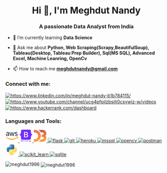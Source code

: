 <h1 align="center">Hi 👋, I'm Meghdut Nandy</h1>
<h3 align="center">A passionate Data Analyst from India</h3>

- 🌱 I’m currently learning **Data Science**

- 💬 Ask me about **Python, Web Scraping(Scrapy,BeautifulSoup), Tableau(Desktop, Tableau Prep Builder), Sql(MS SQL), Advanced Excel, Machine Leanring, OpenCv**

- 📫 How to reach me **meghdutnandy@gmail.com**

<h3 align="left">Connect with me:</h3>
<p align="left">
<a href="https://www.linkedin.com/in/meghdut-nandy-b1b784115/"><img align="center" src="https://cdn.jsdelivr.net/npm/simple-icons@3.0.1/icons/linkedin.svg" alt="https://www.linkedin.com/in/meghdut-nandy-b1b784115/" height="30" width="40" /></a>
<a href="https://www.youtube.com/channel/UCG4pfPiLzBsItJ0CSywjZ-w/videos" target="blank"><img align="center" src="https://cdn.jsdelivr.net/npm/simple-icons@3.0.1/icons/youtube.svg" alt="https://www.youtube.com/channel/ucg4pfpilzbsitj0csywjz-w/videos" height="30" width="40" /></a>
<a href="https://www.hackerrank.com/dashboard" target="blank"><img align="center" src="https://cdn.jsdelivr.net/npm/simple-icons@3.0.1/icons/hackerrank.svg" alt="https://www.hackerrank.com/dashboard" height="30" width="40" /></a>
</p>

<h3 align="left">Languages and Tools:</h3>
<p align="left"> <a href="https://aws.amazon.com" target="_blank"> <img src="https://raw.githubusercontent.com/devicons/devicon/master/icons/amazonwebservices/amazonwebservices-original-wordmark.svg" alt="aws" width="40" height="40"/> </a> <a href="https://getbootstrap.com" target="_blank"> <img src="https://raw.githubusercontent.com/devicons/devicon/master/icons/bootstrap/bootstrap-plain-wordmark.svg" alt="bootstrap" width="40" height="40"/> </a> <a href="https://d3js.org/" target="_blank"> <img src="https://raw.githubusercontent.com/devicons/devicon/master/icons/d3js/d3js-original.svg" alt="d3js" width="40" height="40"/> </a> <a href="https://flask.palletsprojects.com/" target="_blank"> <img src="https://www.vectorlogo.zone/logos/pocoo_flask/pocoo_flask-icon.svg" alt="flask" width="40" height="40"/> </a> <a href="https://git-scm.com/" target="_blank"> <img src="https://www.vectorlogo.zone/logos/git-scm/git-scm-icon.svg" alt="git" width="40" height="40"/> </a> <a href="https://heroku.com" target="_blank"> <img src="https://www.vectorlogo.zone/logos/heroku/heroku-icon.svg" alt="heroku" width="40" height="40"/> </a> <a href="https://www.microsoft.com/en-us/sql-server" target="_blank"> <img src="https://cdn.worldvectorlogo.com/logos/microsoft-sql-server.svg" alt="mssql" width="40" height="40"/> </a> <a href="https://opencv.org/" target="_blank"> <img src="https://www.vectorlogo.zone/logos/opencv/opencv-icon.svg" alt="opencv" width="40" height="40"/> </a> <a href="https://postman.com" target="_blank"> <img src="https://www.vectorlogo.zone/logos/getpostman/getpostman-icon.svg" alt="postman" width="40" height="40"/> </a> <a href="https://www.python.org" target="_blank"> <img src="https://raw.githubusercontent.com/devicons/devicon/master/icons/python/python-original.svg" alt="python" width="40" height="40"/> </a> <a href="https://scikit-learn.org/" target="_blank"> <img src="https://upload.wikimedia.org/wikipedia/commons/0/05/Scikit_learn_logo_small.svg" alt="scikit_learn" width="40" height="40"/> </a> <a href="https://www.sqlite.org/" target="_blank"> <img src="https://www.vectorlogo.zone/logos/sqlite/sqlite-icon.svg" alt="sqlite" width="40" height="40"/> </a> </p>

<p><img align="left" src="https://github-readme-stats.vercel.app/api/top-langs?username=meghdut1996&show_icons=true&locale=en&layout=compact" alt="meghdut1996" /></p>

<p>&nbsp;<img align="center" src="https://github-readme-stats.vercel.app/api?username=meghdut1996&show_icons=true&locale=en" alt="meghdut1996" /></p>
